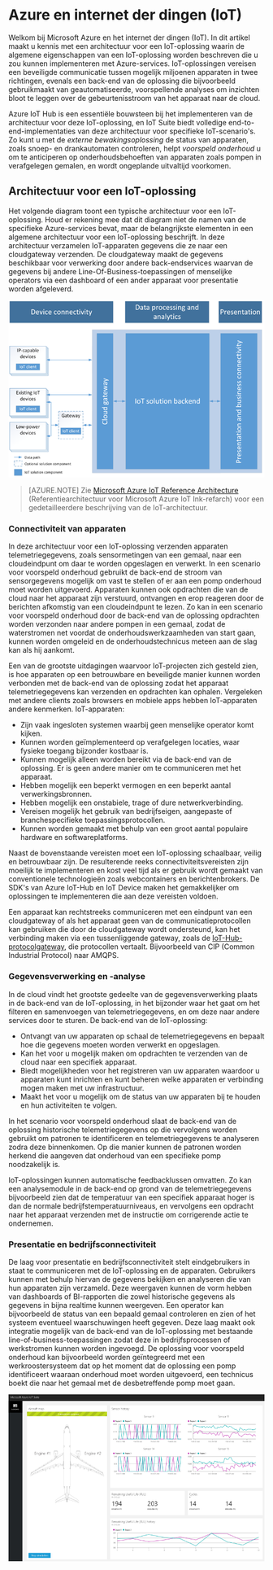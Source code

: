 # Azure en internet der dingen (IoT)

Welkom bij Microsoft Azure en het internet der dingen (IoT). In dit artikel maakt u kennis met een architectuur voor een IoT-oplossing waarin de algemene eigenschappen van een IoT-oplossing worden beschreven die u zou kunnen implementeren met Azure-services. IoT-oplossingen vereisen een beveiligde communicatie tussen mogelijk miljoenen apparaten in twee richtingen, evenals een back-end van de oplossing die bijvoorbeeld gebruikmaakt van geautomatiseerde, voorspellende analyses om inzichten bloot te leggen over de gebeurtenisstroom van het apparaat naar de cloud.

Azure IoT Hub is een essentiële bouwsteen bij het implementeren van de architectuur voor deze IoT-oplossing, en IoT Suite biedt volledige end-to-end-implementaties van deze architectuur voor specifieke IoT-scenario's. Zo kunt u met de *externe bewakingsoplossing* de status van apparaten, zoals snoep- en drankautomaten controleren, helpt *voorspeld onderhoud* u om te anticiperen op onderhoudsbehoeften van apparaten zoals pompen in verafgelegen gemalen, en wordt ongeplande uitvaltijd voorkomen.

## Architectuur voor een IoT-oplossing

Het volgende diagram toont een typische architectuur voor een IoT-oplossing. Houd er rekening mee dat dit diagram niet de namen van de specifieke Azure-services bevat, maar de belangrijkste elementen in een algemene architectuur voor een IoT-oplossing beschrijft. In deze architectuur verzamelen IoT-apparaten gegevens die ze naar een cloudgateway verzenden. De cloudgateway maakt de gegevens beschikbaar voor verwerking door andere back-endservices waarvan de gegevens bij andere Line-Of-Business-toepassingen of menselijke operators via een dashboard of een ander apparaat voor presentatie worden afgeleverd.

![Architectuur voor een IoT-oplossing][img-solution-architecture]

> [AZURE.NOTE] Zie [Microsoft Azure IoT Reference Architecture][lnk refarch] (Referentiearchitectuur voor Microsoft Azure IoT Ink-refarch) voor een gedetailleerdere beschrijving van de IoT-architectuur.

### Connectiviteit van apparaten

In deze architectuur voor een IoT-oplossing verzenden apparaten telemetriegegevens, zoals sensormetingen van een gemaal, naar een cloudeindpunt om daar te worden opgeslagen en verwerkt. In een scenario voor voorspeld onderhoud gebruikt de back-end de stroom van sensorgegevens mogelijk om vast te stellen of er aan een pomp onderhoud moet worden uitgevoerd. Apparaten kunnen ook opdrachten die van de cloud naar het apparaat zijn verstuurd, ontvangen en erop reageren door de berichten afkomstig van een cloudeindpunt te lezen. Zo kan in een scenario voor voorspeld onderhoud door de back-end van de oplossing opdrachten worden verzonden naar andere pompen in een gemaal, zodat de waterstromen net voordat de onderhoudswerkzaamheden van start gaan, kunnen worden omgeleid en de onderhoudstechnicus meteen aan de slag kan als hij aankomt.

Een van de grootste uitdagingen waarvoor IoT-projecten zich gesteld zien, is hoe apparaten op een betrouwbare en beveiligde manier kunnen worden verbonden met de back-end van de oplossing zodat het apparaat telemetriegegevens kan verzenden en opdrachten kan ophalen. Vergeleken met andere clients zoals browsers en mobiele apps hebben IoT-apparaten andere kenmerken. IoT-apparaten:

- Zijn vaak ingesloten systemen waarbij geen menselijke operator komt kijken.
- Kunnen worden geïmplementeerd op verafgelegen locaties, waar fysieke toegang bijzonder kostbaar is.
- Kunnen mogelijk alleen worden bereikt via de back-end van de oplossing. Er is geen andere manier om te communiceren met het apparaat.
- Hebben mogelijk een beperkt vermogen en een beperkt aantal verwerkingsbronnen.
- Hebben mogelijk een onstabiele, trage of dure netwerkverbinding.
- Vereisen mogelijk het gebruik van bedrijfseigen, aangepaste of branchespecifieke toepassingsprotocollen.
- Kunnen worden gemaakt met behulp van een groot aantal populaire hardware en softwareplatforms.

Naast de bovenstaande vereisten moet een IoT-oplossing schaalbaar, veilig en betrouwbaar zijn. De resulterende reeks connectiviteitsvereisten zijn moeilijk te implementeren en kost veel tijd als er gebruik wordt gemaakt van conventionele technologieën zoals webcontainers en berichtenbrokers. De SDK's van Azure IoT-Hub en IoT Device maken het gemakkelijker om oplossingen te implementeren die aan deze vereisten voldoen.

Een apparaat kan rechtstreeks communiceren met een eindpunt van een cloudgateway of als het apparaat geen van de communicatieprotocollen kan gebruiken die door de cloudgateway wordt ondersteund, kan het verbinding maken via een tussenliggende gateway, zoals de [IoT-Hub-protocolgateway][lnk-protocolgateway], die protocollen vertaalt. Bijvoorbeeld van CIP (Common Industrial Protocol) naar AMQPS.

### Gegevensverwerking en -analyse

In de cloud vindt het grootste gedeelte van de gegevensverwerking plaats in de back-end van de IoT-oplossing, in het bijzonder waar het gaat om het filteren en samenvoegen van telemetriegegevens, en om deze naar andere services door te sturen. De back-end van de IoT-oplossing:

- Ontvangt van uw apparaten op schaal de telemetriegegevens en bepaalt hoe die gegevens moeten worden verwerkt en opgeslagen. 
- Kan het voor u mogelijk maken om opdrachten te verzenden van de cloud naar een specifiek apparaat.
- Biedt mogelijkheden voor het registreren van uw apparaten waardoor u apparaten kunt inrichten en kunt beheren welke apparaten er verbinding mogen maken met uw infrastructuur.
- Maakt het voor u mogelijk om de status van uw apparaten bij te houden en hun activiteiten te volgen.

In het scenario voor voorspeld onderhoud slaat de back-end van de oplossing historische telemetriegegevens op die vervolgens worden gebruikt om patronen te identificeren en telemetriegegevens te analyseren zodra deze binnenkomen. Op die manier kunnen de patronen worden herkend die aangeven dat onderhoud van een specifieke pomp noodzakelijk is.

IoT-oplossingen kunnen automatische feedbacklussen omvatten. Zo kan een analysemodule in de back-end op grond van de telemetriegegevens bijvoorbeeld zien dat de temperatuur van een specifiek apparaat hoger is dan de normale bedrijfstemperatuurniveaus, en vervolgens een opdracht naar het apparaat verzenden met de instructie om corrigerende actie te ondernemen.

### Presentatie en bedrijfsconnectiviteit

De laag voor presentatie en bedrijfsconnectiviteit stelt eindgebruikers in staat te communiceren met de IoT-oplossing en de apparaten. Gebruikers kunnen met behulp hiervan de gegevens bekijken en analyseren die van hun apparaten zijn verzameld. Deze weergaven kunnen de vorm hebben van dashboards of BI-rapporten die zowel historische gegevens als gegevens in bijna realtime kunnen weergeven. Een operator kan bijvoorbeeld de status van een bepaald gemaal controleren en zien of het systeem eventueel waarschuwingen heeft gegeven. Deze laag maakt ook integratie mogelijk van de back-end van de IoT-oplossing met bestaande line-of-business-toepassingen zodat deze in bedrijfsprocessen of werkstromen kunnen worden ingevoegd. De oplossing voor voorspeld onderhoud kan bijvoorbeeld worden geïntegreerd met een werkroostersysteem dat op het moment dat de oplossing een pomp identificeert waaraan onderhoud moet worden uitgevoerd, een technicus boekt die naar het gemaal met de desbetreffende pomp moet gaan.

![Dashboard van de IoT-oplossing][img-dashboard]

[img-solution-architecture]: ./media/iot-azure-and-iot/iot-reference-architecture.png
[img-dashboard]: ./media/iot-azure-and-iot/iot-suite.png

[lnk-machinelearning]: http://azure.microsoft.com/documentation/services/machine-learning/
[Azure IoT Suite]: http://azure.microsoft.com/solutions/iot
[lnk-protocolgateway]:  ../articles/iot-hub/iot-hub-protocol-gateway.md
[lnk refarch]: http://download.microsoft.com/download/A/4/D/A4DAD253-BC21-41D3-B9D9-87D2AE6F0719/Microsoft_Azure_IoT_Reference_Architecture.pdf



<!--HONumber=Aug16_HO4-->


